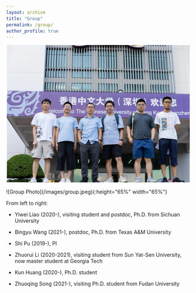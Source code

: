 ```yaml
---
layout: archive
title: "Group"
permalink: /group/
author_profile: true
---
```


<p align="center">
  <img width="500" height="" src="/images/group.jpeg">
</p>
![Group Photo](/images/group.jpeg){:height="65%" width="65%"}

From left to right: 

* Yiwei Liao (2020-), visiting student and postdoc, Ph.D. from Sichuan University

* Bingyu Wang (2021-), postdoc, Ph.D. from Texas A&M University

* Shi Pu (2019-), PI

* Zhuorui Li (2020-2021), visiting student from Sun Yat-Sen University, now master student at Georgia Tech

* Kun Huang (2020-), Ph.D. student

* Zhuoqing Song (2021-), visiting Ph.D. student from Fudan University

